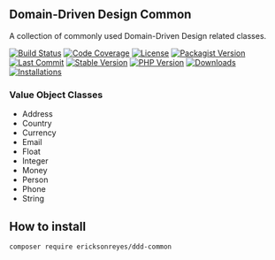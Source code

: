 ## Domain-Driven Design Common
A collection of commonly used Domain-Driven Design related classes.

[![Build Status](https://img.shields.io/travis/ericksonreyes/ddd-common.svg)](https://travis-ci.org/ericksonreyes/ddd-common)
[![Code Coverage](https://img.shields.io/coveralls/github/ericksonreyes/ddd-common.svg)](https://coveralls.io/github/ericksonreyes/ddd-common?branch=master)
[![License](https://img.shields.io/github/license/ericksonreyes/ddd-common.svg)](LICENSE.MD)
[![Packagist Version](https://img.shields.io/packagist/v/ericksonreyes/ddd-common.svg)](https://packagist.org/packages/ericksonreyes/ddd-common)
[![Last Commit](https://img.shields.io/github/last-commit/ericksonreyes/ddd-common.svg)](https://github.com/ericksonreyes/ddd-common/commits/master)
[![Stable Version](https://img.shields.io/github/tag/ericksonreyes/ddd-common.svg)](https://github.com/ericksonreyes/ddd-common/tags)
[![PHP Version](https://img.shields.io/packagist/php-v/ericksonreyes/ddd-common.svg)](https://github.com/ericksonreyes/ddd-common/tags)
[![Downloads](https://img.shields.io/github/downloads/ericksonreyes/ddd-common/total.svg)](https://github.com/ericksonreyes/ddd-common/tags)
[![Installations](https://img.shields.io/packagist/dm/ericksonreyes/ddd-common.svg)](https://packagist.org/packages/ericksonreyes/ddd-common)

### Value Object Classes
* Address
* Country
* Currency
* Email
* Float
* Integer
* Money
* Person
* Phone
* String

## How to install
```bash
composer require ericksonreyes/ddd-common
```



